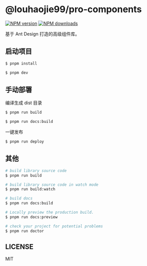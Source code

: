 # @louhaojie99/pro-components

[![NPM version](https://img.shields.io/npm/v/@louhaojie99/pro-components.svg?style=flat)](https://npmjs.org/package/@louhaojie99/pro-components)
[![NPM downloads](http://img.shields.io/npm/dm/@louhaojie99/pro-components.svg?style=flat)](https://npmjs.org/package/@louhaojie99/pro-components)

基于 Ant Design 打造的高级组件库。

## 启动项目

```bash
$ pnpm install

$ pnpm dev
```

## 手动部署

编译生成 dist 目录

```bash
$ pnpm run build

$ pnpm run docs:build
```

一键发布

```bash
$ pnpm run deploy
```

## 其他

```bash
# build library source code
$ pnpm run build

# build library source code in watch mode
$ pnpm run build:watch

# build docs
$ pnpm run docs:build

# Locally preview the production build.
$ pnpm run docs:preview

# check your project for potential problems
$ pnpm run doctor
```

## LICENSE

MIT
